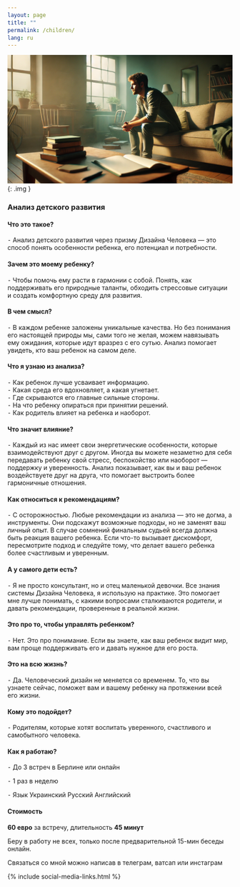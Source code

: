 ```yaml
---
layout: page
title: ""
permalink: /children/
lang: ru
---
```


![Alt text](/assets/images/tmp.png){: .img }

### Анализ детского развития  

#### Что это такое?
⁃ Анализ детского развития через призму Дизайна Человека — это способ понять особенности ребенка, его потенциал и потребности.  

#### Зачем это моему ребенку?
⁃ Чтобы помочь ему расти в гармонии с собой. Понять, как поддерживать его природные таланты, обходить стрессовые ситуации и создать комфортную среду для развития.  

#### В чем смысл?
⁃ В каждом ребенке заложены уникальные качества. Но без понимания его настоящей природы мы, сами того не желая, можем навязывать ему ожидания, которые идут вразрез с его сутью. Анализ помогает увидеть, кто ваш ребенок на самом деле.  

#### Что я узнаю из анализа?
⁃ Как ребенок лучше усваивает информацию.  
⁃ Какая среда его вдохновляет, а какая угнетает.  
⁃ Где скрываются его главные сильные стороны.  
⁃ На что ребенку опираться при принятии решений.  
⁃ Как родитель влияет на ребенка и наоборот.  

#### Что значит влияние?
⁃ Каждый из нас имеет свои энергетические особенности, которые взаимодействуют друг с другом. Иногда вы можете незаметно для себя передавать ребенку свой стресс, беспокойство или наоборот — поддержку и уверенность. Анализ показывает, как вы и ваш ребенок воздействуете друг на друга, что помогает выстроить более гармоничные отношения.  

#### Как относиться к рекомендациям?  
⁃ С осторожностью. Любые рекомендации из анализа — это не догма, а инструменты. Они подскажут возможные подходы, но не заменят ваш личный опыт. В случае сомнений финальным судьей всегда должна быть реакция вашего ребенка. Если что-то вызывает дискомфорт, пересмотрите подход и следуйте тому, что делает вашего ребенка более счастливым и уверенным.  

#### А у самого дети есть?
⁃ Я не просто консультант, но и отец маленькой девочки. Все знания системы Дизайна Человека, я использую на практике. Это помогает мне лучше понимать, с какими вопросами сталкиваются родители, и давать рекомендации, проверенные в реальной жизни.

#### Это про то, чтобы управлять ребенком?
⁃ Нет. Это про понимание. Если вы знаете, как ваш ребенок видит мир, вам проще поддерживать его и давать нужное для его роста.  

#### Это на всю жизнь?
⁃ Да. Человеческий дизайн не меняется со временем. То, что вы узнаете сейчас, поможет вам и вашему ребенку на протяжении всей его жизни.  

#### Кому это подойдет?
⁃ Родителям, которые хотят воспитать уверенного, счастливого и самобытного человека.  

#### Как я работаю?
⁃ До 3 встреч в Берлине или онлайн

⁃ 1 раз в неделю

⁃ Язык Украинский Русский Английский

#### Стоимость
**60 евро** за встречу, длительность **45 минут**

Беру в работу не всех, только после предварительной 15-мин беседы онлайн.

Связаться со мной можно написав в телеграм, ватсап или инстаграм

{% include social-media-links.html %}
